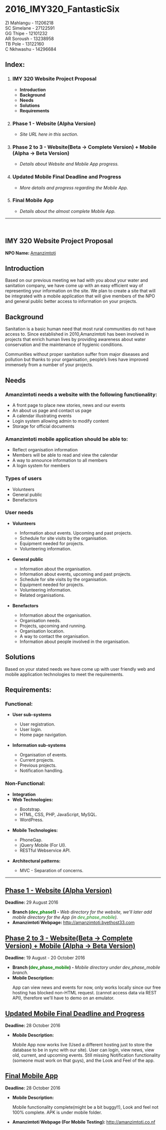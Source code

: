 # 2016_IMY320_FantasticSix

ZI Mahlangu - 11206218 <br />
SC Simelane - 27122591 <br />
GG Thipe    - 12101232 <br />
AR Soroush  - 13238958 <br />
TB Pole     - 13122160 <br />
C Nkhwashu  - 14296684 <br />

<h2>Index:</h2>
<ol>
    <li>
        <h3>IMY 320 Website Project Proposal</h3>
        <ul>
            <li><b>Introduction</b></li>
            <li><b>Background</b></li>
            <li><b>Needs</b></li>
            <li><b>Solutions</b></li>
            <li><b>Requirements</b></li>
        </ul>
    </li>
    <li>
        <h3>Phase 1 - Website (Alpha Version)</h3>
        <ul>
            <li><i>Site URL here in this section.</i></li>
        </ul>
    </li>
    <li>
        <h3>Phase 2 to 3 - Website(Beta -> Complete Version) + Mobile (Alpha -> Beta Version)</h3>
        <ul>
            <li><i>Details about Website and Mobile App progress.</i></li>
        </ul>
    </li>
    <li>
        <h3>Updated Mobile Final Deadline and Progress</h3>
        <ul>
            <li><i>More details and progress regarding the Mobile App.</i></li>
        </ul>
    </li>
    <li>
        <h3>Final Mobile App</h3>
        <ul>
            <li><i>Details about the almost complete Mobile App.</i></li>
        </ul>
    </li>
</ol>
<hr />
<br />

<h2>IMY 320 Website Project Proposal</h2>
<b>NPO Name: </b><a href="http://amanzimtoti.byethost33.com">Amanzimtoti</a>

<h2>Introduction</h2>

Based on our previous meeting we had with you about your water and sanitation company, we have come up with an easy efficient way of representing your information on the site. We plan to create a site that will be integrated with a mobile application that will give members of the NPO and general public better access to information on your projects. <br />

<h2>Background</h2>
Sanitation is a basic human need that most rural communities do not have access to. Since established in 2010,Amanzimtoti has been involved in projects that enrich human lives by providing awareness about water conservation and the maintenance of hygienic conditions. <br />

Communities without proper sanitation suffer from major diseases and pollution but thanks to your organisation, people’s lives have improved immensely from a number of your projects.<br />

<h2>Needs</h2>
<h3>Amanzimtoti needs a website with the following functionality:</h3>
<ul>
    <li>A front page to place new stories, news and our events</li>
    <li>An about us page and contact us page</li>
    <li>A calendar illustrating events</li>
    <li>Login system allowing admin to modify content</li>
    <li>Storage for official documents</li>
</ul>

<h3>Amanzimtoti mobile application should be able to:</h3>
<ul>
    <li>Reflect organisation information</li>
    <li>Members will be able to read and view the calendar</li>
    <li>A way to announce information to all members</li>
    <li>A login system for members</li>
</ul>

 <h3> Types of users</h3>
<ul>
    <li>Volunteers</li>
    <li>General public</li>
    <li>Benefactors</li>
</ul>

<h3>User needs</h3>
<ul>
    <li><b>Volunteers</b></li>
    <ul>
        <li>Information about events. Upcoming and past projects.</li>
        <li>Schedule for site visits by the organisation.</li>
        <li>Equipment needed for projects.</li>
        <li>Volunteering information.</li>
    </ul>
    <br />
    <li><b>General public</b></li>
    <ul>
        <li>Information about the organisation.</li>
        <li>Information about events, upcoming and past projects.</li>
        <li>Schedule for site visits by the organisation.</li>
        <li>Equipment needed for projects.</li>
        <li>Volunteering information.</li>
        <li>Related organisations.</li>
    </ul>
    <br />
    <li><b>Benefactors</b></li>
    <ul>
        <li>Information about the organisation.</li>
        <li>Organisation needs.</li>
        <li>Projects, upcoming and running.</li>
        <li>Organisation location.</li>
        <li>A way to contact the organisation.</li>
        <li>Information about people involved in the organisation.</li>
    </ul>
</ul>    


<h2>Solutions</h2>
Based on your stated needs we have come up with user friendly web and mobile application technologies to meet the requirements.<br />

<h2>Requirements:</h2>

<h3>Functional:</h3>
<ul>
    <li><b>User sub-systems</b></li>
    <ul>
        <li>User registration.</li>
        <li>User login.</li>
        <li>Home page navigation.</li>
    </ul>
    <br />
    <li><b>Information sub-systems</b></li>
    <ul>
        <li>Organisation of events.</li>
        <li>Current projects.</li>
        <li>Previous projects.</li>
        <li>Notification handling.</li>
    </ul>
</ul>

<h3>Non-Functional:</h3>
<ul>
    <li><b>Integration</b></li>
    <li><b>Web Technologies:</b></li>
    <ul>
        <li>Bootstrap.</li>
        <li><Languages: <i>HTML, CSS, PHP, JavaScript, MySQL</i>.</li>
        <li>WordPress.</li>
    </ul>
    <br />
    <li><b>Mobile Technologies:</b></li>
    <ul>
        <li>PhoneGap.</li>
        <li>jQuery Mobile (For UI).</li>
        <li>RESTful Webservice API.</li>
    </ul>
    <br />
    <li><b>Architectural patterns:</b></li>
    <ul>
        <li>MVC - Separation of concerns.</li>
    </ul>
</ul>
<hr />

<h2><u>Phase 1 - Website (Alpha Version)</u></h2>
<div>
    <b>Deadline: </b>29 August 2016<br />
    <ul>
        <li><b>Branch (<span style="color: green;">dev_phase1</span>) - </b><i> Web directory for the website, we'll later add mobile directory for the App (in <span style="color: green;">dev_phase_mobile</span>).</i></li>
        <li><b>Amanzimtoti Webpage: </b><a href="http://amanzimtoti.byethost33.com" target="_blank">http://amanzimtoti.byethost33.com</a></li>
    </ul>
</div>
<h2><u>Phase 2 to 3 - Website(Beta -> Complete Version) + Mobile (Alpha -> Beta Version)</u></h2>
<div>
    <b>Deadline: </b>19 August - 20 October 2016<br />
    <ul>
        <li><b>Branch (<span style="color: green;">dev_phase_mobile</span>) - </b><i> Mobile directory under dev_phase_mobile branch.</i></li>
        <li><b>Mobile Description: </b><p>App can view news and events for now, only works locally since our free hosting has blocked non-HTML request. (cannot access data via REST API), therefore we'll have to demo on an emulator.</p></li>        
    </ul>
</div>
<h2><u>Updated Mobile Final Deadline and Progress</u></h2>
<div>
    <b>Deadline: </b>28 October 2016<br />
    <ul>
        <li><b>Mobile Description: </b><p>Mobile App now works live (Used a different hosting just to store the database to be in sync with our site). User can login, view news, view old, current, and upcoming events. Still missing Notification functionality (someone must work on that guys), and the Look and Feel of the app.</p></li>        
    </ul>
</div>
<h2><u>Final Mobile App</u></h2>
<div>
    <b>Deadline: </b>28 October 2016<br />
    <ul>
        <li><b>Mobile Description: </b><p>Mobile functionality complete(might be a bit buggy!!), Look and feel not 100% complete. APK is under mobile folder.</p></li>
        <li><b>Amanzimtoti Webpage (For Mobile Testing): </b><a href="http://amanzimtoti.co.nf" target="_blank">http://amanzimtoti.co.nf</a></li>
    </ul>
</div>
